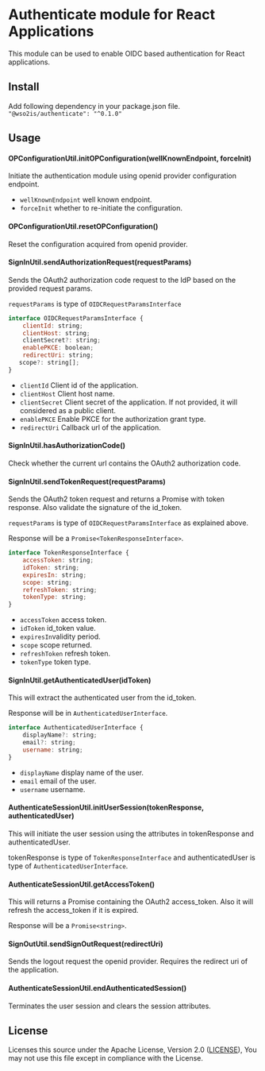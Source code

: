 # Authenticate module for React Applications

This module can be used to enable OIDC based authentication for React applications.

## Install
Add following dependency in your package.json file.
`"@wso2is/authenticate": "^0.1.0"`

## Usage

#### OPConfigurationUtil.initOPConfiguration(wellKnownEndpoint, forceInit)
Initiate the authentication module using openid provider configuration endpoint.
* `wellKnownEndpoint` well known endpoint.
* `forceInit` whether to re-initiate the configuration.

#### OPConfigurationUtil.resetOPConfiguration()
Reset the configuration acquired from openid provider.

#### SignInUtil.sendAuthorizationRequest(requestParams)
Sends the OAuth2 authorization code request to the IdP based on the provided request params.

`requestParams` is type of `OIDCRequestParamsInterface`
```js
interface OIDCRequestParamsInterface {
    clientId: string;
    clientHost: string;
    clientSecret?: string;
    enablePKCE: boolean;
    redirectUri: string;
   scope?: string[];
}
```
* `clientId` Client id of the application.
* `clientHost` Client host name.
* `clientSecret` Client secret of the application. If not provided, it will considered as a public client.
* `enablePKCE` Enable PKCE for the authorization grant type.
* `redirectUri` Callback url of the application.

#### SignInUtil.hasAuthorizationCode()
Check whether the current url contains the OAuth2 authorization code.

#### SignInUtil.sendTokenRequest(requestParams)
Sends the OAuth2 token request and returns a Promise with token response. Also validate the signature of the id_token.

`requestParams` is type of `OIDCRequestParamsInterface` as explained above.

Response will be a `Promise<TokenResponseInterface>`.

```js
interface TokenResponseInterface {
    accessToken: string;
    idToken: string;
    expiresIn: string;
    scope: string;
    refreshToken: string;
    tokenType: string;
}
```
* `accessToken` access token.
* `idToken` id_token value.
* `expiresIn`validity period.
* `scope` scope returned.
* `refreshToken` refresh token.
* `tokenType` token type.

#### SignInUtil.getAuthenticatedUser(idToken)
This will extract the authenticated user from the id_token.

Response will be in `AuthenticatedUserInterface`.

```js
interface AuthenticatedUserInterface {
    displayName?: string;
    email?: string;
    username: string;
}
```
* `displayName` display name of the user.
* `email` email of the user.
* `username` username.

#### AuthenticateSessionUtil.initUserSession(tokenResponse, authenticatedUser)
This will initiate the user session using the attributes in tokenResponse and authenticatedUser.

tokenResponse is type of `TokenResponseInterface` and authenticatedUser is type of `AuthenticatedUserInterface`.

#### AuthenticateSessionUtil.getAccessToken()
This will returns a Promise containing the OAuth2 access_token. Also it will refresh the access_token if it is expired.

Response will be a `Promise<string>`.

#### SignOutUtil.sendSignOutRequest(redirectUri)
Sends the logout request the openid provider. Requires the redirect uri of the application.


#### AuthenticateSessionUtil.endAuthenticatedSession()
Terminates the user session and clears the session attributes.

## License

Licenses this source under the Apache License, Version 2.0 ([LICENSE](LICENSE)), You may not use this file except in compliance with the License.

